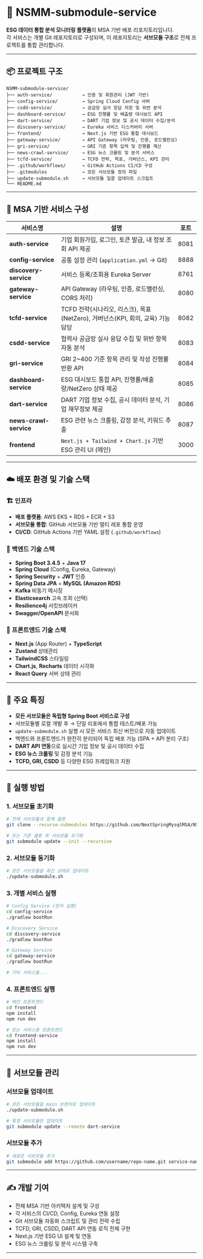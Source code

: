 # 🌱 NSMM-submodule-service

**ESG 데이터 통합 분석 모니터링 플랫폼**의 MSA 기반 배포 리포지토리입니다.  
각 서비스는 개별 Git 레포지토리로 구성되며, 이 레포지토리는 **서브모듈 구조**로 전체 프로젝트를 통합 관리합니다.

---

## 📦 프로젝트 구조

```
NSMM-submodule-service/
├── auth-service/           → 인증 및 회원관리 (JWT 기반)
├── config-service/         → Spring Cloud Config 서버
├── csdd-service/           → 공급망 실사 응답 저장 및 위반 분석
├── dashboard-service/      → ESG 진행률 및 배출량 대시보드 API
├── dart-service/           → DART 기업 정보 및 공시 데이터 수집/분석
├── discovery-service/      → Eureka 서비스 디스커버리 서버
├── frontend/               → Next.js 기반 ESG 통합 대시보드
├── gateway-service/        → API Gateway (라우팅, 인증, 로드밸런싱)
├── gri-service/            → GRI 기준 항목 입력 및 진행률 계산
├── news-crawl-service/     → ESG 뉴스 크롤링 및 분석 서비스
├── tcfd-service/           → TCFD 전략, 목표, 거버넌스, KPI 관리
├── .github/workflows/      → GitHub Actions CI/CD 구성
├── .gitmodules             → 모든 서브모듈 정의 파일
├── update-submodule.sh     → 서브모듈 일괄 업데이트 스크립트
└── README.md
```

---

## 🧱 MSA 기반 서비스 구성

| 서비스명               | 설명                                                                            | 포트 |
| ---------------------- | ------------------------------------------------------------------------------- | ---- |
| **auth-service**       | 기업 회원가입, 로그인, 토큰 발급, 내 정보 조회 API 제공                         | 8081 |
| **config-service**     | 공통 설정 관리 (`application.yml` → Git)                                        | 8888 |
| **discovery-service**  | 서비스 등록/조회용 Eureka Server                                                | 8761 |
| **gateway-service**    | API Gateway (라우팅, 인증, 로드밸런싱, CORS 처리)                               | 8080 |
| **tcfd-service**       | TCFD 전략(시나리오, 리스크), 목표(NetZero), 거버넌스(KPI, 회의, 교육) 기능 담당 | 8082 |
| **csdd-service**       | 협력사 공급망 실사 응답 수집 및 위반 항목 자동 분석                             | 8083 |
| **gri-service**        | GRI 2~400 기준 항목 관리 및 작성 진행률 반환 API                                | 8084 |
| **dashboard-service**  | ESG 대시보드 통합 API, 진행률/배출량/NetZero 상태 제공                          | 8085 |
| **dart-service**       | DART 기업 정보 수집, 공시 데이터 분석, 기업 재무정보 제공                       | 8086 |
| **news-crawl-service** | ESG 관련 뉴스 크롤링, 감정 분석, 키워드 추출                                    | 8087 |
| **frontend**           | `Next.js + Tailwind + Chart.js` 기반 ESG 관리 UI (메인)                         | 3000 |

---

## ☁️ 배포 환경 및 기술 스택

### 🏗️ 인프라

- **배포 플랫폼**: AWS EKS + RDS + ECR + S3
- **서브모듈 통합**: GitHub 서브모듈 기반 멀티 레포 통합 운영
- **CI/CD**: GitHub Actions 기반 YAML 설정 (`.github/workflows`)

### 🔧 백엔드 기술 스택

- **Spring Boot 3.4.5** + **Java 17**
- **Spring Cloud** (Config, Eureka, Gateway)
- **Spring Security** + **JWT** 인증
- **Spring Data JPA** + **MySQL (Amazon RDS)**
- **Kafka** 비동기 메시징
- **Elasticsearch** 고속 조회 (선택)
- **Resilience4j** 서킷브레이커
- **Swagger/OpenAPI** 문서화

### 🎨 프론트엔드 기술 스택

- **Next.js** (App Router) + **TypeScript**
- **Zustand** 상태관리
- **TailwindCSS** 스타일링
- **Chart.js**, **Recharts** 데이터 시각화
- **React Query** 서버 상태 관리

---

## 📌 주요 특징

- **모든 서브모듈은 독립형 Spring Boot 서비스로 구성**
- 서브모듈별 로컬 개발 후 → 단일 리포에서 통합 테스트/배포 가능
- `update-submodule.sh` 실행 시 모든 서비스 최신 버전으로 자동 업데이트
- 백엔드와 프론트엔드가 완전히 분리되어 독립 배포 가능 (SPA + API 분리 구조)
- **DART API 연동**으로 실시간 기업 정보 및 공시 데이터 수집
- **ESG 뉴스 크롤링** 및 감정 분석 기능
- **TCFD, GRI, CSDD** 등 다양한 ESG 프레임워크 지원

---

## 🧪 실행 방법

### 1. 서브모듈 초기화

```bash
# 전체 서브모듈과 함께 클론
git clone --recurse-submodules https://github.com/NextSpringMysqlMSA/NSMM-submodule-service.git

# 또는 기존 클론 후 서브모듈 초기화
git submodule update --init --recursive
```

### 2. 서브모듈 동기화

```bash
# 모든 서브모듈을 최신 상태로 업데이트
./update-submodule.sh
```

### 3. 개별 서비스 실행

```bash
# Config Service (먼저 실행)
cd config-service
./gradlew bootRun

# Discovery Service
cd discovery-service
./gradlew bootRun

# Gateway Service
cd gateway-service
./gradlew bootRun

# 기타 서비스들...
```

### 4. 프론트엔드 실행

```bash
# 메인 프론트엔드
cd frontend
npm install
npm run dev

# 또는 서비스용 프론트엔드
cd frontend-service
npm install
npm run dev
```

---

## 🔄 서브모듈 관리

### 서브모듈 업데이트

```bash
# 모든 서브모듈을 main 브랜치로 업데이트
./update-submodule.sh

# 특정 서브모듈만 업데이트
git submodule update --remote dart-service
```

### 서브모듈 추가

```bash
# 새로운 서브모듈 추가
git submodule add https://github.com/username/repo-name.git service-name
```

---

## ✍️ 개발 기여

- 전체 MSA 기반 아키텍처 설계 및 구성
- 각 서비스의 CI/CD, Config, Eureka 연동 설정
- Git 서브모듈 자동화 스크립트 및 관리 전략 수립
- TCFD, GRI, CSDD, DART API 연동 로직 전체 구현
- Next.js 기반 ESG UI 설계 및 연동
- ESG 뉴스 크롤링 및 분석 시스템 구축

---
